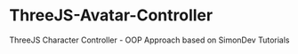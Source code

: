 # ThreeJS-Avatar-Controller
ThreeJS Character Controller -  OOP Approach based on SimonDev Tutorials

